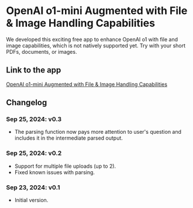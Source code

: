 # OpenAI o1-mini Augmented with File & Image Handling Capabilities

We developed this exciting free app to enhance OpenAI o1 with file and image capabilities, which is not natively supported yet. Try with your short PDFs, documents, or images.

## Link to the app
[OpenAI o1-mini Augmented with File & Image Handling Capabilities](http://34.172.215.155:8504/)

## Changelog

### Sep 25, 2024: v0.3
- The parsing function now pays more attention to user's question and includes it in the intermediate parsed output.

### Sep 25, 2024: v0.2
- Support for multiple file uploads (up to 2).
- Fixed known issues with parsing.

### Sep 23, 2024: v0.1
- Initial version.
